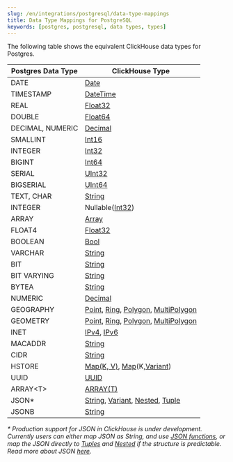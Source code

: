 ```yaml
---
slug: /en/integrations/postgresql/data-type-mappings
title: Data Type Mappings for PostgreSQL
keywords: [postgres, postgresql, data types, types]
---
```


The following table shows the equivalent ClickHouse data types for Postgres.

| Postgres Data Type | ClickHouse Type |
| --- | --- |
| DATE | [Date](/en/sql-reference/data-types/date) |
| TIMESTAMP | [DateTime](/en/sql-reference/data-types/datetime) |
| REAL | [Float32](/en/sql-reference/data-types/float) |
| DOUBLE | [Float64](/en/sql-reference/data-types/float) |
| DECIMAL, NUMERIC | [Decimal](/en/sql-reference/data-types/decimal) |
| SMALLINT | [Int16](/en/sql-reference/data-types/int-uint) |
| INTEGER | [Int32](/en/sql-reference/data-types/int-uint) |
| BIGINT | [Int64](/en/sql-reference/data-types/int-uint) |
| SERIAL | [UInt32](/en/sql-reference/data-types/int-uint) |
| BIGSERIAL | [UInt64](/en/sql-reference/data-types/int-uint) |
| TEXT, CHAR | [String](/en/sql-reference/data-types/string) |
| INTEGER | Nullable([Int32](/en/sql-reference/data-types/int-uint)) |
| ARRAY | [Array](/en/sql-reference/data-types/array) |
| FLOAT4 | [Float32](/en/sql-reference/data-types/float) |
| BOOLEAN | [Bool](/en/sql-reference/data-types/boolean) |
| VARCHAR | [String](/en/sql-reference/data-types/string) |
| BIT | [String](/en/sql-reference/data-types/string) |
| BIT VARYING | [String](/en/sql-reference/data-types/string) |
| BYTEA | [String](/en/sql-reference/data-types/string) |
| NUMERIC | [Decimal](/en/sql-reference/data-types/decimal) |
| GEOGRAPHY | [Point](/en/sql-reference/data-types/geo#point), [Ring](/en/sql-reference/data-types/geo#ring), [Polygon](/en/sql-reference/data-types/geo#polygon), [MultiPolygon](/en/sql-reference/data-types/geo#multipolygon) |
| GEOMETRY | [Point](/en/sql-reference/data-types/geo#point), [Ring](/en/sql-reference/data-types/geo#ring), [Polygon](/en/sql-reference/data-types/geo#polygon), [MultiPolygon](/en/sql-reference/data-types/geo#multipolygon) |
| INET | [IPv4](/en/sql-reference/data-types/ipv4), [IPv6](/en/sql-reference/data-types/ipv6) |
| MACADDR | [String](/en/sql-reference/data-types/string) |
| CIDR | [String](/en/sql-reference/data-types/string) |
| HSTORE | [Map(K, V)](/en/sql-reference/data-types/map), [Map](/en/sql-reference/data-types/map)(K,[Variant](/en/sql-reference/data-types/variant)) |
| UUID | [UUID](/en/sql-reference/data-types/uuid) |
| ARRAY<T\> | [ARRAY(T)](/en/sql-reference/data-types/array) |
| JSON* | [String](/en/sql-reference/data-types/string), [Variant](/en/sql-reference/data-types/variant), [Nested](/en/sql-reference/data-types/nested-data-structures/nested#nestedname1-type1-name2-type2-), [Tuple](/en/sql-reference/data-types/tuple) |
| JSONB | [String](/en/sql-reference/data-types/string) |

*\* Production support for JSON in ClickHouse is under development. Currently users can either map JSON as String, and use [JSON functions](/en/sql-reference/functions/json-functions), or map the JSON directly to [Tuples](/en/sql-reference/data-types/tuple) and [Nested](/en/sql-reference/data-types/nested-data-structures/nested) if the structure is predictable. Read more about JSON [here](/en/integrations/data-formats/json#handle-as-structured-data).*
